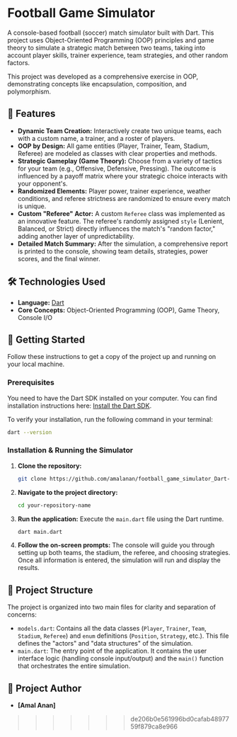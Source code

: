 # Football Game Simulator

A console-based football (soccer) match simulator built with Dart. This project uses Object-Oriented Programming (OOP) principles and game theory to simulate a strategic match between two teams, taking into account player skills, trainer experience, team strategies, and other random factors.

This project was developed as a comprehensive exercise in OOP, demonstrating concepts like encapsulation, composition, and polymorphism.


## 🌟 Features

*   **Dynamic Team Creation:** Interactively create two unique teams, each with a custom name, a trainer, and a roster of players.
*   **OOP by Design:** All game entities (Player, Trainer, Team, Stadium, Referee) are modeled as classes with clear properties and methods.
*   **Strategic Gameplay (Game Theory):** Choose from a variety of tactics for your team (e.g., Offensive, Defensive, Pressing). The outcome is influenced by a payoff matrix where your strategic choice interacts with your opponent's.
*   **Randomized Elements:** Player power, trainer experience, weather conditions, and referee strictness are randomized to ensure every match is unique.
*   **Custom "Referee" Actor:** A custom `Referee` class was implemented as an innovative feature. The referee's randomly assigned `style` (Lenient, Balanced, or Strict) directly influences the match's "random factor," adding another layer of unpredictability.
*   **Detailed Match Summary:** After the simulation, a comprehensive report is printed to the console, showing team details, strategies, power scores, and the final winner.

## 🛠️ Technologies Used

*   **Language:** [Dart](https://dart.dev/ )
*   **Core Concepts:** Object-Oriented Programming (OOP), Game Theory, Console I/O

## 🚀 Getting Started

Follow these instructions to get a copy of the project up and running on your local machine.

### Prerequisites

You need to have the Dart SDK installed on your computer. You can find installation instructions here: [Install the Dart SDK](https://dart.dev/get-dart ).

To verify your installation, run the following command in your terminal:
```sh
dart --version
```

### Installation & Running the Simulator

1.  **Clone the repository:**
    ```sh
    git clone https://github.com/amalanan/football_game_simulator_Dart-Project-/
    ```

2.  **Navigate to the project directory:**
    ```sh
    cd your-repository-name
    ```

3.  **Run the application:**
    Execute the `main.dart` file using the Dart runtime.
    ```sh
    dart main.dart
    ```

4.  **Follow the on-screen prompts:**
    The console will guide you through setting up both teams, the stadium, the referee, and choosing strategies. Once all information is entered, the simulation will run and display the results.

## 📂 Project Structure

The project is organized into two main files for clarity and separation of concerns:

*   `models.dart`: Contains all the data classes (`Player`, `Trainer`, `Team`, `Stadium`, `Referee`) and `enum` definitions (`Position`, `Strategy`, etc.). This file defines the "actors" and "data structures" of the simulation.
*   `main.dart`: The entry point of the application. It contains the user interface logic (handling console input/output) and the `main()` function that orchestrates the entire simulation.

## 📝 Project Author

*   **[Amal Anan]** 

>>>>>>> de206b0e561996bd0cafab4897759f879ca8e966
